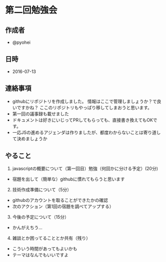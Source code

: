 # 第二回勉強会

## 作成者
* @pyohei

## 日時
* 2016-07-13

## 連絡事項
* githubにリポジトリを作成しました。
情報はここで管理しましょうか？で良いですかね？
ここのリポジトリもやっぱり移してしまおうと思います。
* 第一回の議事録も載せました
* ドキュメントは好きにいじってPRしてもらっても、直接書き換えてもOKです。
* 一応JSの進めるアジェンダは作りましたが、都度わからないことは寄り道して決めましょうか

## やること
1. javascriptの概要について（第一回目）勉強（何回かに分ける予定）(20分)
  * 宿題を出して（簡単な）githubに慣れてもらうと思います
2. 技術作成準備について（5分）
  * githubのアカウントを取ることができたかの確認
  * 次のアクション（第1回の宿題を調べてアップする）
3. 今後の予定について（15分）
  * かんがえちう...
4. 雑談とか困ってることとか共有（残り）
  * こういう時間があってもよいかも
  * テーマはなんでもいいですよ
